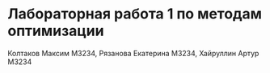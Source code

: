 # Лабораторная работа 1 по методам оптимизации
Колтаков Максим М3234, Рязанова Екатерина М3234, Хайруллин Артур М3234
